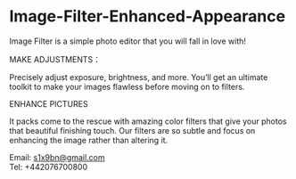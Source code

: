 # Image-Filter-Enhanced-Appearance
Image Filter is a simple photo editor that you will fall in love with! 

MAKE ADJUSTMENTS：

Precisely adjust exposure, brightness, and more. You’ll get an ultimate toolkit to make your images flawless before moving on to filters.

ENHANCE PICTURES 

It packs come to the rescue with amazing color filters that give your photos that beautiful finishing touch. Our filters are so subtle and focus on enhancing the image rather than altering it.

Email: s1x9bn@gmail.com  
Tel: +442076700800
